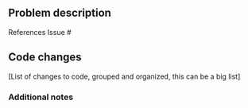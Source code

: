 ## Problem description

References Issue #

## Code changes

[List of changes to code, grouped and organized, this can be a big list]

### Additional notes
